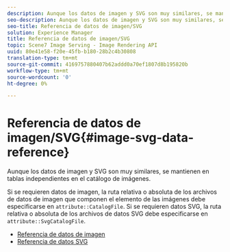 ```yaml
---
description: Aunque los datos de imagen y SVG son muy similares, se mantienen en tablas independientes en el catálogo de imágenes.
seo-description: Aunque los datos de imagen y SVG son muy similares, se mantienen en tablas independientes en el catálogo de imágenes.
seo-title: Referencia de datos de imagen/SVG
solution: Experience Manager
title: Referencia de datos de imagen/SVG
topic: Scene7 Image Serving - Image Rendering API
uuid: 80e41e58-f20e-45fb-b180-28b2c4b30808
translation-type: tm+mt
source-git-commit: 4169757880407b62addd0a70ef1807d8b195820b
workflow-type: tm+mt
source-wordcount: '0'
ht-degree: 0%

---
```



# Referencia de datos de imagen/SVG{#image-svg-data-reference}

Aunque los datos de imagen y SVG son muy similares, se mantienen en tablas independientes en el catálogo de imágenes.

Si se requieren datos de imagen, la ruta relativa o absoluta de los archivos de datos de imagen que componen el elemento de las imágenes debe especificarse en `attribute::CatalogFile`. Si se requieren datos SVG, la ruta relativa o absoluta de los archivos de datos SVG debe especificarse en `attribute::SvgCatalogFile`.

* [Referencia de datos de imagen](c-image-data-reference/c-image-data-reference.md)
* [Referencia de datos SVG](c-svg-data-reference/c-svg-data-reference.md)
